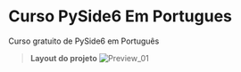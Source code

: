 # Curso PySide6 Em Portugues
Curso gratuito de PySide6 em Português
> **Layout do projeto**
![Preview_01](https://user-images.githubusercontent.com/60605512/127012774-4e0c8c33-de73-4582-bd01-cc32bbd21b7d.png)

